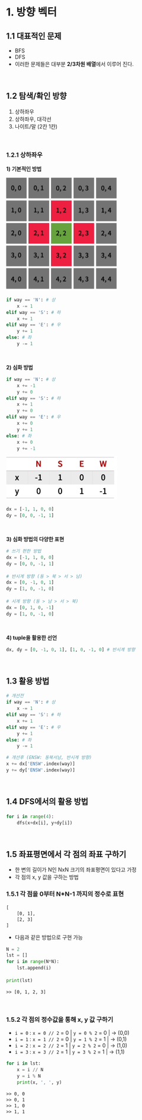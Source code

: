 # 1. 방향 벡터

## 1.1 대표적인 문제

- BFS
- DFS
- 이러한 문제들은 대부분 **2/3차원 배열**에서 이루어 진다.

<br/>

## 1.2 탐색/확인 방향

1. 상하좌우
2. 상하좌우, 대각선
3. 나이트/말 (2칸 1칸)

<br/>

### 1.2.1 상하좌우

**1) 기본적인 방법**

<img src="../img/04_01.png" style="width:300px; margin-left:0px;" />

```python
if way == 'N': # 상
    x -= 1
elif way == 'S': # 하
    x += 1
elif way == 'E': # 우
    y += 1
else: # 좌
    y -= 1
```

<br/>

**2) 심화 방법**

```python
if way == 'N': # 상
    x += -1
    y += 0
elif way == 'S': # 하
    x += 1
    y += 0
elif way == 'E': # 우
    x += 0
    y += 1
else: # 좌
    x += 0
    y += -1
```

<img src="../img/04_02.png" style="width:300px; margin-left:0px;" />

```python
dx = [-1, 1, 0, 0]
dy = [0, 0, -1, 1]
```

<br/>

**3) 심화 방법의 다양한 표현**

```python
# 쓰기 편한 방법
dx = [-1, 1, 0, 0]
dy = [0, 0, -1, 1]

# 반시계 방향 (동 > 북 > 서 > 남)
dx = [0, -1, 0, 1]
dy = [1, 0, -1, 0]

# 시계 방향 (동 > 남 > 서 > 북)
dx = [0, 1, 0, -1]
dy = [1, 0, -1, 0]
```

<br/>

**4) tuple을 활용한 선언**

```python
dx, dy = [0, -1, 0, 1], [1, 0, -1, 0] # 반시계 방향
```

<br/>

## 1.3 활용 방법

```python
# 개선전
if way == 'N': # 상
    x -= 1
elif way == 'S': # 하
    x += 1
elif way == 'E': # 우
    y += 1
else: # 좌
    y -= 1
```

```python
# 개선후 (ENSW: 동북서남, 반시계 방향)
x += dx['ENSW'.index(way)]
y += dy['ENSW'.index(way)]
```

<br/>

## 1.4 DFS에서의 활용 방법

```python
for i in range(4):
    dfs(x+dx[i], y+dy[i])
```

<br>

## 1.5 좌표평면에서 각 점의 좌표 구하기

- 한 변의 길이가 N인 NxN 크기의 좌표평면이 있다고 가정
- 각 점의 x, y 값을 구하는 방법

### 1.5.1 각 점을 0부터 N*N-1 까지의 정수로 표현

```
[
    [0, 1],
    [2, 3]
]
```

- 다음과 같은 방법으로 구현 가능

```python
N = 2
lst = []
for i in range(N*N):
    lst.append(i)

print(lst)
```

```
>> [0, 1, 2, 3]
```

<br>

### 1.5.2 각 점의 정수값을 통해 x, y 값 구하기

- `i = 0` : `x = 0 // 2` = 0 | `y = 0 % 2` = 0 | -> (0,0)
- `i = 1` : `x = 1 // 2` = 0 | `y = 1 % 2` = 1 | -> (0,1)
- `i = 2` : `x = 2 // 2` = 1 | `y = 2 % 2` = 0 | -> (1,0)
- `i = 3` : `x = 3 // 2` = 1 | `y = 3 % 2` = 1 | -> (1,1)

```python
for i in lst:
    x = i // N
    y = i % N
    print(x, ', ', y)
```

```
>> 0, 0
>> 0, 1
>> 1, 0
>> 1, 1
```